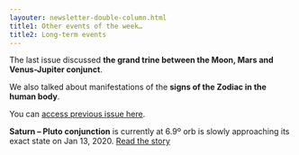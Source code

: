 ```yaml
---
layouter: newsletter-double-column.html
title1: Other events of the week…
title2: Long-term events
---
```


The last issue discussed **the grand trine between the Moon, Mars and Venus-Jupiter conjunct**.

We also talked about manifestations of the **signs of the Zodiac in the human body**.

You can [access previous issue here](/newsletters/2019-01-21-astrology-today-issue-001.html).

<!-- COLUMN -->

**Saturn – Pluto conjunction** is currently at 6.9º orb is slowly approaching its exact state on Jan 13, 2020. [Read the story](/posts/astrology/event/2018/12/22/saturn-pluto-conjunction-year-2019.html)